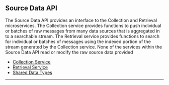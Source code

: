 ## Source Data API

The Source Data API provides an interface to the Collection and Retrieval microservices. The Collection service provides functions to push individual or batches of raw messages from many data sources that is aggregated in to a searchable stream. The Retrieval service provides functions to search for individual or batches of messages using the indexed portion of the stream generated by the Collection service. None of the services within the Source Data API read or modify the raw source data provided

* [Collection Service](https://github.com/ravenops/dlvc-api/blob/master/docs/source_data_api/collection_service.md)
* [Retrieval Service](https://github.com/ravenops/dlvc-api/blob/master/docs/source_data_api/retrieval_service.md)
* [Shared Data Types](https://github.com/ravenops/dlvc-api/blob/master/docs/source_data_api/shared_data_types.md)

---
